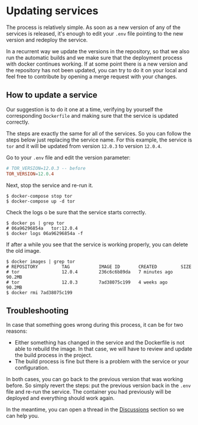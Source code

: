 # Updating services

The process is relatively simple. As soon as a new version of any of the services is released, it's enough to edit your `.env` file pointing to the new version and redeploy the service.

In a recurrent way we update the versions in the repository, so that we also run the automatic builds and we make sure that the deployment process with docker continues working. If at some point there is a new version and the repository has not been updated, you can try to do it on your local and feel free to contribute by opening a merge request with your changes.

## How to update a service

Our suggestion is to do it one at a time, verifying by yourself the corresponding `Dockerfile` and making sure that the service is updated correctly. 

The steps are exactly the same for all of the services. So you can follow the steps below just replacing the service name. For this example, the service is `tor` and it will be updated from version `12.0.3` to version `12.0.4`.

Go to your `.env` file and edit the version parameter:

```conf
# TOR_VERSION=12.0.3 -- before
TOR_VERSION=12.0.4
```

Next, stop the service and re-run it.

```shell
$ docker-compose stop tor
$ docker-compose up -d tor
```

Check the logs o be sure that the service starts correctly.

```shell
$ docker ps | grep tor
# 06a96296854a   tor:12.0.4
$ docker logs 06a96296854a -f
```

If after a while you see that the service is working properly, you can delete the old image.

```shell
$ docker images | grep tor
# REPOSITORY         TAG           IMAGE ID       CREATED         SIZE
# tor                12.0.4        236c6c6b89da   7 minutes ago   90.2MB
# tor                12.0.3        7ad38075c199   4 weeks ago     90.2MB
$ docker rmi 7ad38075c199
```

## Troubleshooting

In case that something goes wrong during this process, it can be for two reasons:

- Either something has changed in the service and the Dockerfile is not able to rebuild the image. In that case, we will have to review and update the build process in the project.
- The build process is fine but there is a problem with the service or your configuration.

In both cases, you can go back to the previous version that was working before. So simply revert the steps: put the previous version back in the `.env` file and re-run the service. The container you had previously will be deployed and everything should work again.

In the meantime, you can open a thread in the [Discussions](https://github.com/reverse-hash/bitcoin-full-node-with-docker/discussions) section so we can help you.
